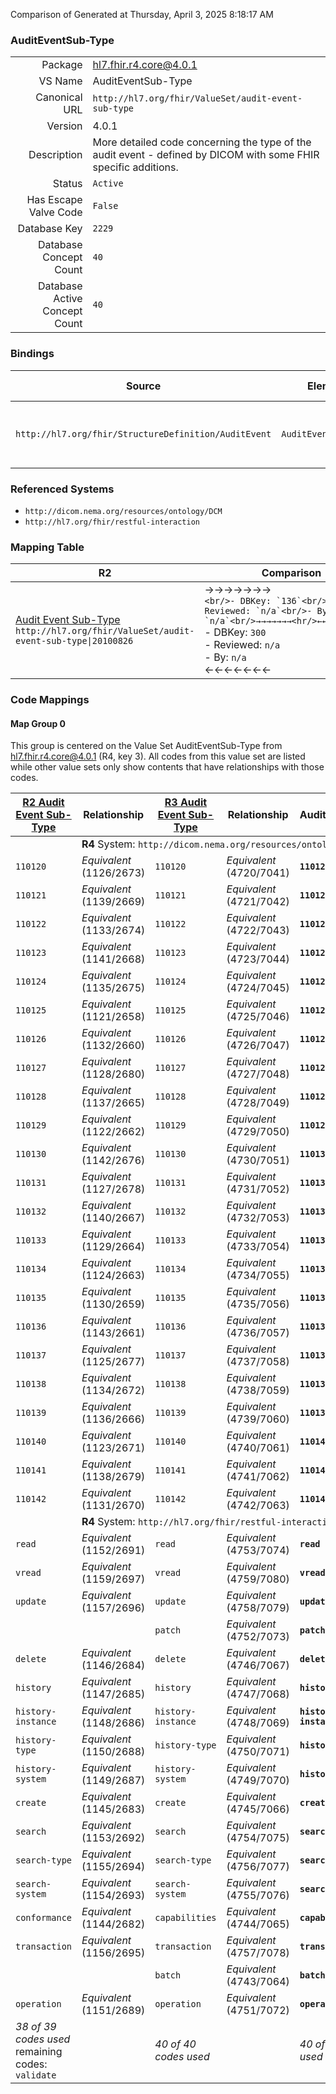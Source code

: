 Comparison of 
Generated at Thursday, April 3, 2025 8:18:17 AM

### AuditEventSub-Type

|      |     |
| ---: | --- |
| Package | hl7.fhir.r4.core@4.0.1 |
| VS Name | AuditEventSub-Type |
| Canonical URL | `http://hl7.org/fhir/ValueSet/audit-event-sub-type` |
| Version | 4.0.1 |
| Description | More detailed code concerning the type of the audit event - defined by DICOM with some FHIR specific additions. |
| Status | `Active` |
| Has Escape Valve Code | `False` |
| Database Key | `2229` |
| Database Concept Count | `40` |
| Database Active Concept Count | `40` |
### Bindings

| Source | Element | Binding | Strength | Element Short |
| ------ | ------- | ------- | -------- | ------------- |
| `http://hl7.org/fhir/StructureDefinition/AuditEvent` | `AuditEvent.subtype` | `http://hl7.org/fhir/ValueSet/audit-event-sub-type` | `Extensible` | More specific type/id for the event |

### Referenced Systems

* `http://dicom.nema.org/resources/ontology/DCM`
* `http://hl7.org/fhir/restful-interaction`
### Mapping Table

| R2 | Comparison | R3 | Comparison | R4 | Comparison | R4B | Comparison | R5
| --- | --- | --- | --- | --- | --- | --- | --- | ---
| [Audit Event Sub-Type](/docs/R2/ValueSets/AuditEventSubType.md)<br/> `http://hl7.org/fhir/ValueSet/audit-event-sub-type\|20100826` | →→→→→→→<br/>``<br/>- DBKey: `136`<br/>- Reviewed: `n/a`<br/>- By: `n/a`<br/>→→→→→→→<hr/>←←←←←←←<br/>``<br/>- DBKey: `300`<br/>- Reviewed: `n/a`<br/>- By: `n/a`<br/>←←←←←←←| [Audit Event Sub-Type](/docs/R3/ValueSets/AuditEventSubType.md)<br/> `http://hl7.org/fhir/ValueSet/audit-event-sub-type\|20100826` | →→→→→→→<br/>``<br/>- DBKey: `503`<br/>- Reviewed: `n/a`<br/>- By: `n/a`<br/>→→→→→→→<hr/>←←←←←←←<br/>``<br/>- DBKey: `724`<br/>- Reviewed: `n/a`<br/>- By: `n/a`<br/>←←←←←←←| [AuditEventSub-Type](/docs/R4/ValueSets/AuditEventSubType.md)<br/> `http://hl7.org/fhir/ValueSet/audit-event-sub-type\|4.0.1` | <br/>*no map*<br/><hr/><br/>*no map*<br/>| | | | 
### Code Mappings


#### Map Group 0

This group is centered on the Value Set AuditEventSub-Type from hl7.fhir.r4.core@4.0.1 (R4, key 3).
All codes from this value set are listed while other value sets only show contents that have relationships with those codes.

| [R2 Audit Event Sub-Type](/docs/R2/ValueSets/AuditEventSubType.md)| Relationship | [R3 Audit Event Sub-Type](/docs/R3/ValueSets/AuditEventSubType.md)| Relationship | R4 AuditEventSub-Type| Relationship | *No Map* | Relationship | *No Map* 
| --- | --- | --- | --- | --- | --- | --- | --- | ---
| <td colspan="8">**R4** System: `http://dicom.nema.org/resources/ontology/DCM`
| `110120`| _Equivalent_ <br/>(1126/2673)| `110120`| _Equivalent_ <br/>(4720/7041)| **`110120`**| | | | | 
| `110121`| _Equivalent_ <br/>(1139/2669)| `110121`| _Equivalent_ <br/>(4721/7042)| **`110121`**| | | | | 
| `110122`| _Equivalent_ <br/>(1133/2674)| `110122`| _Equivalent_ <br/>(4722/7043)| **`110122`**| | | | | 
| `110123`| _Equivalent_ <br/>(1141/2668)| `110123`| _Equivalent_ <br/>(4723/7044)| **`110123`**| | | | | 
| `110124`| _Equivalent_ <br/>(1135/2675)| `110124`| _Equivalent_ <br/>(4724/7045)| **`110124`**| | | | | 
| `110125`| _Equivalent_ <br/>(1121/2658)| `110125`| _Equivalent_ <br/>(4725/7046)| **`110125`**| | | | | 
| `110126`| _Equivalent_ <br/>(1132/2660)| `110126`| _Equivalent_ <br/>(4726/7047)| **`110126`**| | | | | 
| `110127`| _Equivalent_ <br/>(1128/2680)| `110127`| _Equivalent_ <br/>(4727/7048)| **`110127`**| | | | | 
| `110128`| _Equivalent_ <br/>(1137/2665)| `110128`| _Equivalent_ <br/>(4728/7049)| **`110128`**| | | | | 
| `110129`| _Equivalent_ <br/>(1122/2662)| `110129`| _Equivalent_ <br/>(4729/7050)| **`110129`**| | | | | 
| `110130`| _Equivalent_ <br/>(1142/2676)| `110130`| _Equivalent_ <br/>(4730/7051)| **`110130`**| | | | | 
| `110131`| _Equivalent_ <br/>(1127/2678)| `110131`| _Equivalent_ <br/>(4731/7052)| **`110131`**| | | | | 
| `110132`| _Equivalent_ <br/>(1140/2667)| `110132`| _Equivalent_ <br/>(4732/7053)| **`110132`**| | | | | 
| `110133`| _Equivalent_ <br/>(1129/2664)| `110133`| _Equivalent_ <br/>(4733/7054)| **`110133`**| | | | | 
| `110134`| _Equivalent_ <br/>(1124/2663)| `110134`| _Equivalent_ <br/>(4734/7055)| **`110134`**| | | | | 
| `110135`| _Equivalent_ <br/>(1130/2659)| `110135`| _Equivalent_ <br/>(4735/7056)| **`110135`**| | | | | 
| `110136`| _Equivalent_ <br/>(1143/2661)| `110136`| _Equivalent_ <br/>(4736/7057)| **`110136`**| | | | | 
| `110137`| _Equivalent_ <br/>(1125/2677)| `110137`| _Equivalent_ <br/>(4737/7058)| **`110137`**| | | | | 
| `110138`| _Equivalent_ <br/>(1134/2672)| `110138`| _Equivalent_ <br/>(4738/7059)| **`110138`**| | | | | 
| `110139`| _Equivalent_ <br/>(1136/2666)| `110139`| _Equivalent_ <br/>(4739/7060)| **`110139`**| | | | | 
| `110140`| _Equivalent_ <br/>(1123/2671)| `110140`| _Equivalent_ <br/>(4740/7061)| **`110140`**| | | | | 
| `110141`| _Equivalent_ <br/>(1138/2679)| `110141`| _Equivalent_ <br/>(4741/7062)| **`110141`**| | | | | 
| `110142`| _Equivalent_ <br/>(1131/2670)| `110142`| _Equivalent_ <br/>(4742/7063)| **`110142`**| | | | | 
| <td colspan="8">**R4** System: `http://hl7.org/fhir/restful-interaction`
| `read`| _Equivalent_ <br/>(1152/2691)| `read`| _Equivalent_ <br/>(4753/7074)| **`read`**| | | | | 
| `vread`| _Equivalent_ <br/>(1159/2697)| `vread`| _Equivalent_ <br/>(4759/7080)| **`vread`**| | | | | 
| `update`| _Equivalent_ <br/>(1157/2696)| `update`| _Equivalent_ <br/>(4758/7079)| **`update`**| | | | | 
| | | `patch`| _Equivalent_ <br/>(4752/7073)| **`patch`**| | | | | 
| `delete`| _Equivalent_ <br/>(1146/2684)| `delete`| _Equivalent_ <br/>(4746/7067)| **`delete`**| | | | | 
| `history`| _Equivalent_ <br/>(1147/2685)| `history`| _Equivalent_ <br/>(4747/7068)| **`history`**| | | | | 
| `history-instance`| _Equivalent_ <br/>(1148/2686)| `history-instance`| _Equivalent_ <br/>(4748/7069)| **`history-instance`**| | | | | 
| `history-type`| _Equivalent_ <br/>(1150/2688)| `history-type`| _Equivalent_ <br/>(4750/7071)| **`history-type`**| | | | | 
| `history-system`| _Equivalent_ <br/>(1149/2687)| `history-system`| _Equivalent_ <br/>(4749/7070)| **`history-system`**| | | | | 
| `create`| _Equivalent_ <br/>(1145/2683)| `create`| _Equivalent_ <br/>(4745/7066)| **`create`**| | | | | 
| `search`| _Equivalent_ <br/>(1153/2692)| `search`| _Equivalent_ <br/>(4754/7075)| **`search`**| | | | | 
| `search-type`| _Equivalent_ <br/>(1155/2694)| `search-type`| _Equivalent_ <br/>(4756/7077)| **`search-type`**| | | | | 
| `search-system`| _Equivalent_ <br/>(1154/2693)| `search-system`| _Equivalent_ <br/>(4755/7076)| **`search-system`**| | | | | 
| `conformance`| _Equivalent_ <br/>(1144/2682)| `capabilities`| _Equivalent_ <br/>(4744/7065)| **`capabilities`**| | | | | 
| `transaction`| _Equivalent_ <br/>(1156/2695)| `transaction`| _Equivalent_ <br/>(4757/7078)| **`transaction`**| | | | | 
| | | `batch`| _Equivalent_ <br/>(4743/7064)| **`batch`**| | | | | 
| `operation`| _Equivalent_ <br/>(1151/2689)| `operation`| _Equivalent_ <br/>(4751/7072)| **`operation`**| | | | | 
| *38 of 39 codes used* <br/>remaining codes:<br/>`validate`| | *40 of 40 codes used* | | *40 of 40 codes used* | | | | 

